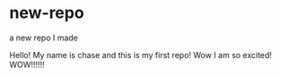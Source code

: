 # new-repo
a new repo I made

Hello!
My name is chase and this is my first repo! Wow I am so excited! WOW!!!!!!
